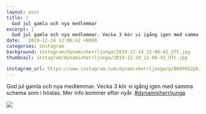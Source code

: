 ```yaml
---
layout: post
title: |
  God jul gamla och nya medlemmar
excerpt: |
  God jul gamla och nya medlemmar. Vecka 3 kör vi igång igen med samma schema som i höstas. Mer info kommer efter nyår. 
date:   2019-12-24 12:06:42 +0000
categories: instagram
background: instagram/dynamixherrljunga/2019-12-24_12-06-42_UTC.jpg
thumbnail: instagram/dynamixherrljunga/2019-12-24_12-06-42_UTC.jpg

instagram_url: https://www.instagram.com/dynamixherrljunga/p/B6dF6G2pbi0
---
```

God jul gamla och nya medlemmar. Vecka 3 kör vi igång igen med samma schema som i höstas. Mer info kommer efter nyår. [#dynamixherrljunga](https://www.instagram.com/explore/tags/dynamixherrljunga/)



<img src='{{ site.baseurl }}/instagram/dynamixherrljunga/2019-12-24_12-06-42_UTC.jpg' class='img-fluid' />
